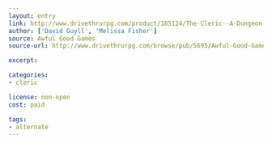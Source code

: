 ```yaml
---
layout: entry
link: http://www.drivethrurpg.com/product/185124/The-Cleric--A-Dungeon-World-Playbook
author: ['David Guyll', 'Melissa Fisher']
source: Awful Good Games
source-url: http://www.drivethrurpg.com/browse/pub/5695/Awful-Good-Games

excerpt:

categories:
- cleric

license: non-open
cost: paid

tags:
- alternate
---
```

